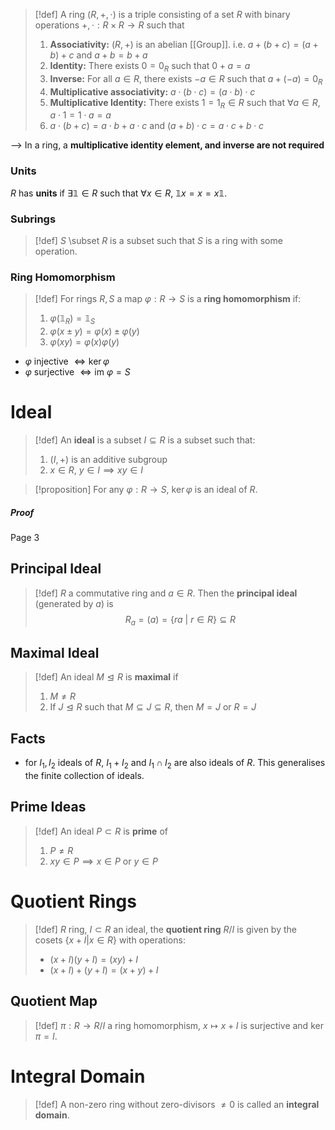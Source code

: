 >[!def]
>A ring $(R,+,\cdot)$ is a triple consisting of a set $R$ with binary operations $+,\cdot: R \times R \to R$  such that
>1. **Associativity:**   $(R, +)$ is an abelian [[Group]]. i.e. $a + (b + c) = (a + b) + c$   and   $a + b = b + a$ 
>2.  **Identity:**  There exists $0 = 0_R$ such that $0 + a = a$
>3. **Inverse:**  For all $a \in R$, there exists $-a\in R$  such that  $a + (-a) = 0_R$ 
>4. **Multiplicative associativity:**   $a \cdot (b \cdot c) = (a \cdot b) \cdot c$ 
>5. **Multiplicative Identity:**   There exists $1 = 1_{R}\in R$  such that $\forall a \in R$,   $a\cdot 1 = 1 \cdot a = a$
>6.   $a\cdot(b+c) = a\cdot b + a\cdot c$    and   $(a+b) \cdot c  = a \cdot c + b \cdot c$ 


--> In a ring, a **multiplicative identity element, and inverse are not required**

### Units 

$R$ has **units** if $\exists \mathbb{1} \in R$  such that $\forall x \in R$, $\mathbb{1}x = x=x\mathbb{1}$.

### Subrings

>[!def] 
>$S$ \subset $R$ is a subset such that $S$ is a ring with some operation.

### Ring Homomorphism

>[!def] 
>For rings $R,S$ a map $\varphi: R \to S$ is a **ring homomorphism** if:
>1. $\varphi(\mathbb{1}_R) = \mathbb{1}_S$ 
>2. $\varphi(x\pm y) = \varphi(x) \pm \varphi(y)$ 
>3. $\varphi(xy) = \varphi(x)\varphi(y)$

- $\varphi$ injective $\iff \ker \varphi$
- $\varphi$ surjective $\iff \text{im }\varphi = S$ 


# Ideal

>[!def]
>An **ideal** is a subset $I\subseteq R$ is a subset such that:
>1. $(I,+)$ is an additive subgroup
>2. $x \in R$, $y \in I \implies xy \in I$
>

>[!proposition]
>For any $\varphi : R \to S$, $\ker \varphi$ is an ideal of $R$.
##### Proof
Page 3

## Principal Ideal

>[!def]
>$R$ a commutative ring and $a \in R$. Then the **principal ideal** (generated by $a$) is
>$$R_a = (a) = \{ra \:|\: r \in R\} \subseteq R$$


## Maximal Ideal

>[!def]
>An ideal $M \trianglelefteq R$ is **maximal** if 
>1. $M \neq R$
>2. If $J \trianglelefteq R$ such that $M \subseteq J \subseteq R$, then $M=J$ or $R = J$ 

## Facts
 - for $I_1,I_2$ ideals of $R$, $I_1+I_2$ and $I_1 \cap I_2$ are also ideals of $R$. This generalises the finite collection of ideals.

## Prime Ideas

>[!def] 
>An ideal $P \subset R$ is **prime** of 
>1. $P \neq R$
>2. $xy \in P \implies x \in P$ or $y \in P$

# Quotient Rings

>[!def] 
>$R$ ring, $I \subset R$ an ideal, the **quotient ring** $R/I$ is given by the cosets $\{x+I|x\in R \}$ with operations:
>- $(x+I)(y+I) = (xy)+I$
>- $(x+I)+(y+I) = (x+y)+I$

## Quotient Map

>[!def]
>$\pi : R \to R/I$ a ring homomorphism, $x \mapsto x+I$ is surjective and $\ker \pi  = I$.
>

# Integral Domain

>[!def] 
>A non-zero ring without zero-divisors $\neq 0$ is called an **integral domain**.

